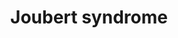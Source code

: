 ---
annotations:
- id: CL:0000064
  parent: ciliated cell
  type: Cell Type Ontology
  value: ciliated cell
- id: PW:0000013
  parent: disease pathway
  type: Pathway Ontology
  value: disease pathway
- id: PW:0000003
  parent: signaling pathway
  type: Pathway Ontology
  value: signaling pathway
- id: DOID:0050777
  parent: central nervous system disease
  type: Disease Ontology
  value: Joubert syndrome
authors:
- AnneDB
- Egonw
- Fehrhart
- Eweitz
- DeSl
citedin:
- link: 10.3390/cancers16122260
  title: Transcript-Level Biomarkers of Early Lung Carcinogenesis in Bronchial Lesions
    (2024)
communities:
- RareDiseases
description: Joubert syndrome (JS) is a rare hereditary disorder that is classified
  as a ciliopathy, and is caused by mutations occurring in genes essential for the
  development and proper functioning of primary cellular cilia. These hair-like structures
  located on the cell membrane are responsible for detecting and relaying external
  signals to the interior of the cell. The defining JS feature is the molar tooth
  sign (MTS), which is the particular manner in which a characteristic malformation
  of midbrain appears in radiological imaging, and which causes delays in both intellectual
  and motor development. A visual representation of the pathways underlying JS pathogenesis
  was synthesized, which might provide a more complete understanding of the disease,
  possibly aiding in better diagnosis and more successful treatment. Data collection
  on the genes, pathways and interactions involved was done through a literature search
  in combination supported by online databases such as OMIM, STRING and GeneMANIA.
  The pathway was created using PathVisio version 3.3.0. Nodes were annotated using
  the appropriate Ensembl, ChEBI, or Uniprot-TrEMBL identifiers and standardized MIM
  notation was used to visualize the interactions between them.  A final pathway containing
  88 unique nodes and 71 interactions was created. The pathway highlights three functional
  or structural areas of the primary cilium that appear to play important roles in
  JS pathogenesis, namely the basal body or centriole, the transition zone and ciliary
  trafficking. Furthermore, two specific complexes seem to be of particular interest;
  the B9 ciliary complex and the centriolar satellite contain eight and three JS-associated
  protein respectively. Lastly, the ARL13B-PDE6D-INPP5E signaling network ensures
  the proper functioning of INPP5E, and enzyme that converts lipid ciliary membrane
  components. All three proteins have been found to be mutated in JS patients.
last-edited: 2025-01-12
ndex: 4f5cc240-8b6c-11eb-9e72-0ac135e8bacf
organisms:
- Homo sapiens
redirect_from:
- /index.php/Pathway:WP4656
- /instance/WP4656
- /instance/WP4656_r136247
revision: r136247
schema-jsonld:
- '@context': https://schema.org/
  '@id': https://wikipathways.github.io/pathways/WP4656.html
  '@type': Dataset
  creator:
    '@type': Organization
    name: WikiPathways
  description: Joubert syndrome (JS) is a rare hereditary disorder that is classified
    as a ciliopathy, and is caused by mutations occurring in genes essential for the
    development and proper functioning of primary cellular cilia. These hair-like
    structures located on the cell membrane are responsible for detecting and relaying
    external signals to the interior of the cell. The defining JS feature is the molar
    tooth sign (MTS), which is the particular manner in which a characteristic malformation
    of midbrain appears in radiological imaging, and which causes delays in both intellectual
    and motor development. A visual representation of the pathways underlying JS pathogenesis
    was synthesized, which might provide a more complete understanding of the disease,
    possibly aiding in better diagnosis and more successful treatment. Data collection
    on the genes, pathways and interactions involved was done through a literature
    search in combination supported by online databases such as OMIM, STRING and GeneMANIA.
    The pathway was created using PathVisio version 3.3.0. Nodes were annotated using
    the appropriate Ensembl, ChEBI, or Uniprot-TrEMBL identifiers and standardized
    MIM notation was used to visualize the interactions between them.  A final pathway
    containing 88 unique nodes and 71 interactions was created. The pathway highlights
    three functional or structural areas of the primary cilium that appear to play
    important roles in JS pathogenesis, namely the basal body or centriole, the transition
    zone and ciliary trafficking. Furthermore, two specific complexes seem to be of
    particular interest; the B9 ciliary complex and the centriolar satellite contain
    eight and three JS-associated protein respectively. Lastly, the ARL13B-PDE6D-INPP5E
    signaling network ensures the proper functioning of INPP5E, and enzyme that converts
    lipid ciliary membrane components. All three proteins have been found to be mutated
    in JS patients.
  keywords:
  - AHI1
  - ANKS6
  - ARL13B
  - ARL2
  - ARL3
  - ARMC9
  - ARR3
  - ATF4
  - ATM
  - B9D1
  - B9D2
  - BBS1
  - BBS2
  - BBS4
  - BBS5
  - BBS7
  - BBS9
  - CC2D2A
  - CCP110
  - CEP104
  - CEP120
  - CEP164
  - CEP290
  - CEP41
  - CEP97
  - CETN1
  - CETN2
  - CPLANE1
  - CSPP1
  - Calmodulin
  - DVL1
  - DVL3
  - FLNA
  - GDP
  - GMP
  - GTP
  - INPP5E
  - INVS
  - KAT5
  - KIAA0586
  - MKS1
  - MRE11
  - MTOR
  - MYO5A
  - MYO6
  - NBS
  - NEK8
  - NIN
  - NPHP1
  - NPHP3
  - NPHP4
  - OFD1
  - PARP1
  - PCM1
  - PCNT
  - PDE6A
  - PDE6B
  - PDE6D
  - PDE6G
  - PIBF1
  - PtdIns(3,4)P2
  - PtdIns(3,4,5)P3
  - PtdIns(4,5)P2
  - PtdIns4P
  - RAB3IP
  - RAB8A
  - RAD50
  - RHEB
  - RHOA
  - RP2
  - RPGRIP1L
  - SHH
  - SUFU
  - TCTN1
  - TCTN2
  - TCTN3
  - TMEM138
  - TMEM17
  - TMEM216
  - TMEM231
  - TMEM237
  - TMEM67
  - TTC8
  - UNC119
  - ZNF423
  - cGMP
  license: CC0
  name: Joubert syndrome
seo: CreativeWork
title: Joubert syndrome
wpid: WP4656
---